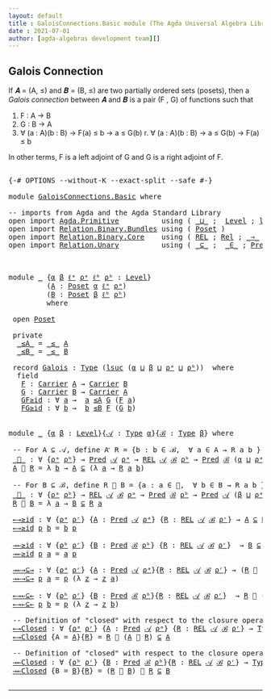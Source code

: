 ```yaml
---
layout: default
title : GaloisConnections.Basic module (The Agda Universal Algebra Library)
date : 2021-07-01
author: [agda-algebras development team][]
---
```


## Galois Connection

If 𝑨 = (A, ≤) and 𝑩 = (B, ≤) are two partially ordered sets (posets), then a
*Galois connection* between 𝑨 and 𝑩 is a pair (F , G) of functions such that

1. F : A → B
2. G : B → A
3. ∀ (a : A)(b : B)  →  F(a) ≤   b   →    a  ≤ G(b)
r. ∀ (a : A)(b : B)  →    a  ≤ G(b)  →  F(a) ≤   b

In other terms, F is a left adjoint of G and G is a right adjoint of F.

<pre class="Agda">

<a id="557" class="Symbol">{-#</a> <a id="561" class="Keyword">OPTIONS</a> <a id="569" class="Pragma">--without-K</a> <a id="581" class="Pragma">--exact-split</a> <a id="595" class="Pragma">--safe</a> <a id="602" class="Symbol">#-}</a>

<a id="607" class="Keyword">module</a> <a id="614" href="GaloisConnections.Basic.html" class="Module">GaloisConnections.Basic</a> <a id="638" class="Keyword">where</a>

<a id="645" class="Comment">-- imports from Agda and the Agda Standard Library</a>
<a id="696" class="Keyword">open</a> <a id="701" class="Keyword">import</a> <a id="708" href="Agda.Primitive.html" class="Module">Agda.Primitive</a>          <a id="732" class="Keyword">using</a> <a id="738" class="Symbol">(</a> <a id="740" href="Agda.Primitive.html#810" class="Primitive Operator">_⊔_</a> <a id="744" class="Symbol">;</a>  <a id="747" href="Agda.Primitive.html#597" class="Postulate">Level</a> <a id="753" class="Symbol">;</a> <a id="755" href="Agda.Primitive.html#780" class="Primitive">lsuc</a><a id="759" class="Symbol">)</a> <a id="761" class="Keyword">renaming</a> <a id="770" class="Symbol">(</a> <a id="772" href="Agda.Primitive.html#326" class="Primitive">Set</a> <a id="776" class="Symbol">to</a> <a id="779" class="Primitive">Type</a> <a id="784" class="Symbol">)</a>
<a id="786" class="Keyword">open</a> <a id="791" class="Keyword">import</a> <a id="798" href="Relation.Binary.Bundles.html" class="Module">Relation.Binary.Bundles</a> <a id="822" class="Keyword">using</a> <a id="828" class="Symbol">(</a> <a id="830" href="Relation.Binary.Bundles.html#3028" class="Record">Poset</a> <a id="836" class="Symbol">)</a>
<a id="838" class="Keyword">open</a> <a id="843" class="Keyword">import</a> <a id="850" href="Relation.Binary.Core.html" class="Module">Relation.Binary.Core</a>    <a id="874" class="Keyword">using</a> <a id="880" class="Symbol">(</a> <a id="882" href="Relation.Binary.Core.html#766" class="Function">REL</a> <a id="886" class="Symbol">;</a> <a id="888" href="Relation.Binary.Core.html#882" class="Function">Rel</a> <a id="892" class="Symbol">;</a> <a id="894" href="Relation.Binary.Core.html#1254" class="Function Operator">_⇒_</a> <a id="898" class="Symbol">;</a> <a id="900" href="Relation.Binary.Core.html#1563" class="Function Operator">_Preserves_⟶_</a> <a id="914" class="Symbol">)</a>
<a id="916" class="Keyword">open</a> <a id="921" class="Keyword">import</a> <a id="928" href="Relation.Unary.html" class="Module">Relation.Unary</a>          <a id="952" class="Keyword">using</a> <a id="958" class="Symbol">(</a> <a id="960" href="Relation.Unary.html#1742" class="Function Operator">_⊆_</a> <a id="964" class="Symbol">;</a>  <a id="967" href="Relation.Unary.html#1523" class="Function Operator">_∈_</a> <a id="971" class="Symbol">;</a> <a id="973" href="Relation.Unary.html#1101" class="Function">Pred</a>   <a id="980" class="Symbol">)</a>



<a id="985" class="Keyword">module</a> <a id="992" href="GaloisConnections.Basic.html#992" class="Module">_</a> <a id="994" class="Symbol">{</a><a id="995" href="GaloisConnections.Basic.html#995" class="Bound">α</a> <a id="997" href="GaloisConnections.Basic.html#997" class="Bound">β</a> <a id="999" href="GaloisConnections.Basic.html#999" class="Bound">ℓᵃ</a> <a id="1002" href="GaloisConnections.Basic.html#1002" class="Bound">ρᵃ</a> <a id="1005" href="GaloisConnections.Basic.html#1005" class="Bound">ℓᵇ</a> <a id="1008" href="GaloisConnections.Basic.html#1008" class="Bound">ρᵇ</a> <a id="1011" class="Symbol">:</a> <a id="1013" href="Agda.Primitive.html#597" class="Postulate">Level</a><a id="1018" class="Symbol">}</a>
         <a id="1029" class="Symbol">(</a><a id="1030" href="GaloisConnections.Basic.html#1030" class="Bound">A</a> <a id="1032" class="Symbol">:</a> <a id="1034" href="Relation.Binary.Bundles.html#3028" class="Record">Poset</a> <a id="1040" href="GaloisConnections.Basic.html#995" class="Bound">α</a> <a id="1042" href="GaloisConnections.Basic.html#999" class="Bound">ℓᵃ</a> <a id="1045" href="GaloisConnections.Basic.html#1002" class="Bound">ρᵃ</a><a id="1047" class="Symbol">)</a>
         <a id="1058" class="Symbol">(</a><a id="1059" href="GaloisConnections.Basic.html#1059" class="Bound">B</a> <a id="1061" class="Symbol">:</a> <a id="1063" href="Relation.Binary.Bundles.html#3028" class="Record">Poset</a> <a id="1069" href="GaloisConnections.Basic.html#997" class="Bound">β</a> <a id="1071" href="GaloisConnections.Basic.html#1005" class="Bound">ℓᵇ</a> <a id="1074" href="GaloisConnections.Basic.html#1008" class="Bound">ρᵇ</a><a id="1076" class="Symbol">)</a>
         <a id="1087" class="Keyword">where</a>

 <a id="1095" class="Keyword">open</a> <a id="1100" href="Relation.Binary.Bundles.html#3028" class="Module">Poset</a>

 <a id="1108" class="Keyword">private</a>
  <a id="1118" href="GaloisConnections.Basic.html#1118" class="Function Operator">_≤A_</a> <a id="1123" class="Symbol">=</a> <a id="1125" href="Relation.Binary.Bundles.html#3167" class="Field Operator">_≤_</a> <a id="1129" href="GaloisConnections.Basic.html#1030" class="Bound">A</a>
  <a id="1133" href="GaloisConnections.Basic.html#1133" class="Function Operator">_≤B_</a> <a id="1138" class="Symbol">=</a> <a id="1140" href="Relation.Binary.Bundles.html#3167" class="Field Operator">_≤_</a> <a id="1144" href="GaloisConnections.Basic.html#1059" class="Bound">B</a>

 <a id="1148" class="Keyword">record</a> <a id="1155" href="GaloisConnections.Basic.html#1155" class="Record">Galois</a> <a id="1162" class="Symbol">:</a> <a id="1164" href="GaloisConnections.Basic.html#779" class="Primitive">Type</a> <a id="1169" class="Symbol">(</a><a id="1170" href="Agda.Primitive.html#780" class="Primitive">lsuc</a> <a id="1175" class="Symbol">(</a><a id="1176" href="GaloisConnections.Basic.html#995" class="Bound">α</a> <a id="1178" href="Agda.Primitive.html#810" class="Primitive Operator">⊔</a> <a id="1180" href="GaloisConnections.Basic.html#997" class="Bound">β</a> <a id="1182" href="Agda.Primitive.html#810" class="Primitive Operator">⊔</a> <a id="1184" href="GaloisConnections.Basic.html#1002" class="Bound">ρᵃ</a> <a id="1187" href="Agda.Primitive.html#810" class="Primitive Operator">⊔</a> <a id="1189" href="GaloisConnections.Basic.html#1008" class="Bound">ρᵇ</a><a id="1191" class="Symbol">))</a>  <a id="1195" class="Keyword">where</a>
  <a id="1203" class="Keyword">field</a>
   <a id="1212" href="GaloisConnections.Basic.html#1212" class="Field">F</a> <a id="1214" class="Symbol">:</a> <a id="1216" href="Relation.Binary.Bundles.html#3104" class="Field">Carrier</a> <a id="1224" href="GaloisConnections.Basic.html#1030" class="Bound">A</a> <a id="1226" class="Symbol">→</a> <a id="1228" href="Relation.Binary.Bundles.html#3104" class="Field">Carrier</a> <a id="1236" href="GaloisConnections.Basic.html#1059" class="Bound">B</a>
   <a id="1241" href="GaloisConnections.Basic.html#1241" class="Field">G</a> <a id="1243" class="Symbol">:</a> <a id="1245" href="Relation.Binary.Bundles.html#3104" class="Field">Carrier</a> <a id="1253" href="GaloisConnections.Basic.html#1059" class="Bound">B</a> <a id="1255" class="Symbol">→</a> <a id="1257" href="Relation.Binary.Bundles.html#3104" class="Field">Carrier</a> <a id="1265" href="GaloisConnections.Basic.html#1030" class="Bound">A</a>
   <a id="1270" href="GaloisConnections.Basic.html#1270" class="Field">GF≥id</a> <a id="1276" class="Symbol">:</a> <a id="1278" class="Symbol">∀</a> <a id="1280" href="GaloisConnections.Basic.html#1280" class="Bound">a</a> <a id="1282" class="Symbol">→</a>  <a id="1285" href="GaloisConnections.Basic.html#1280" class="Bound">a</a> <a id="1287" href="GaloisConnections.Basic.html#1118" class="Function Operator">≤A</a> <a id="1290" href="GaloisConnections.Basic.html#1241" class="Field">G</a> <a id="1292" class="Symbol">(</a><a id="1293" href="GaloisConnections.Basic.html#1212" class="Field">F</a> <a id="1295" href="GaloisConnections.Basic.html#1280" class="Bound">a</a><a id="1296" class="Symbol">)</a>
   <a id="1301" href="GaloisConnections.Basic.html#1301" class="Field">FG≥id</a> <a id="1307" class="Symbol">:</a> <a id="1309" class="Symbol">∀</a> <a id="1311" href="GaloisConnections.Basic.html#1311" class="Bound">b</a> <a id="1313" class="Symbol">→</a>  <a id="1316" href="GaloisConnections.Basic.html#1311" class="Bound">b</a> <a id="1318" href="GaloisConnections.Basic.html#1133" class="Function Operator">≤B</a> <a id="1321" href="GaloisConnections.Basic.html#1212" class="Field">F</a> <a id="1323" class="Symbol">(</a><a id="1324" href="GaloisConnections.Basic.html#1241" class="Field">G</a> <a id="1326" href="GaloisConnections.Basic.html#1311" class="Bound">b</a><a id="1327" class="Symbol">)</a>


<a id="1331" class="Keyword">module</a> <a id="1338" href="GaloisConnections.Basic.html#1338" class="Module">_</a> <a id="1340" class="Symbol">{</a><a id="1341" href="GaloisConnections.Basic.html#1341" class="Bound">α</a> <a id="1343" href="GaloisConnections.Basic.html#1343" class="Bound">β</a> <a id="1345" class="Symbol">:</a> <a id="1347" href="Agda.Primitive.html#597" class="Postulate">Level</a><a id="1352" class="Symbol">}{</a><a id="1354" href="GaloisConnections.Basic.html#1354" class="Bound">𝒜</a> <a id="1356" class="Symbol">:</a> <a id="1358" href="GaloisConnections.Basic.html#779" class="Primitive">Type</a> <a id="1363" href="GaloisConnections.Basic.html#1341" class="Bound">α</a><a id="1364" class="Symbol">}{</a><a id="1366" href="GaloisConnections.Basic.html#1366" class="Bound">ℬ</a> <a id="1368" class="Symbol">:</a> <a id="1370" href="GaloisConnections.Basic.html#779" class="Primitive">Type</a> <a id="1375" href="GaloisConnections.Basic.html#1343" class="Bound">β</a><a id="1376" class="Symbol">}</a> <a id="1378" class="Keyword">where</a>

 <a id="1386" class="Comment">-- For A ⊆ 𝒜, define A ⃗ R = {b : b ∈ ℬ,  ∀ a ∈ A → R a b }</a>
 <a id="1447" href="GaloisConnections.Basic.html#1447" class="Function Operator">_⃗_</a> <a id="1451" class="Symbol">:</a> <a id="1453" class="Symbol">∀</a> <a id="1455" class="Symbol">{</a><a id="1456" href="GaloisConnections.Basic.html#1456" class="Bound">ρᵃ</a> <a id="1459" href="GaloisConnections.Basic.html#1459" class="Bound">ρᵇ</a><a id="1461" class="Symbol">}</a> <a id="1463" class="Symbol">→</a> <a id="1465" href="Relation.Unary.html#1101" class="Function">Pred</a> <a id="1470" href="GaloisConnections.Basic.html#1354" class="Bound">𝒜</a> <a id="1472" href="GaloisConnections.Basic.html#1456" class="Bound">ρᵃ</a> <a id="1475" class="Symbol">→</a> <a id="1477" href="Relation.Binary.Core.html#766" class="Function">REL</a> <a id="1481" href="GaloisConnections.Basic.html#1354" class="Bound">𝒜</a> <a id="1483" href="GaloisConnections.Basic.html#1366" class="Bound">ℬ</a> <a id="1485" href="GaloisConnections.Basic.html#1459" class="Bound">ρᵇ</a> <a id="1488" class="Symbol">→</a> <a id="1490" href="Relation.Unary.html#1101" class="Function">Pred</a> <a id="1495" href="GaloisConnections.Basic.html#1366" class="Bound">ℬ</a> <a id="1497" class="Symbol">(</a><a id="1498" href="GaloisConnections.Basic.html#1341" class="Bound">α</a> <a id="1500" href="Agda.Primitive.html#810" class="Primitive Operator">⊔</a> <a id="1502" href="GaloisConnections.Basic.html#1456" class="Bound">ρᵃ</a> <a id="1505" href="Agda.Primitive.html#810" class="Primitive Operator">⊔</a> <a id="1507" href="GaloisConnections.Basic.html#1459" class="Bound">ρᵇ</a><a id="1509" class="Symbol">)</a>
 <a id="1512" href="GaloisConnections.Basic.html#1512" class="Bound">A</a> <a id="1514" href="GaloisConnections.Basic.html#1447" class="Function Operator">⃗</a> <a id="1516" href="GaloisConnections.Basic.html#1516" class="Bound">R</a> <a id="1518" class="Symbol">=</a> <a id="1520" class="Symbol">λ</a> <a id="1522" href="GaloisConnections.Basic.html#1522" class="Bound">b</a> <a id="1524" class="Symbol">→</a> <a id="1526" href="GaloisConnections.Basic.html#1512" class="Bound">A</a> <a id="1528" href="Relation.Unary.html#1742" class="Function Operator">⊆</a> <a id="1530" class="Symbol">(λ</a> <a id="1533" href="GaloisConnections.Basic.html#1533" class="Bound">a</a> <a id="1535" class="Symbol">→</a> <a id="1537" href="GaloisConnections.Basic.html#1516" class="Bound">R</a> <a id="1539" href="GaloisConnections.Basic.html#1533" class="Bound">a</a> <a id="1541" href="GaloisConnections.Basic.html#1522" class="Bound">b</a><a id="1542" class="Symbol">)</a>

 <a id="1546" class="Comment">-- For B ⊆ ℬ, define R ⃖ B = {a : a ∈ 𝒜,  ∀ b ∈ B → R a b }</a>
 <a id="1607" href="GaloisConnections.Basic.html#1607" class="Function Operator">_⃖_</a> <a id="1611" class="Symbol">:</a> <a id="1613" class="Symbol">∀</a> <a id="1615" class="Symbol">{</a><a id="1616" href="GaloisConnections.Basic.html#1616" class="Bound">ρᵃ</a> <a id="1619" href="GaloisConnections.Basic.html#1619" class="Bound">ρᵇ</a><a id="1621" class="Symbol">}</a> <a id="1623" class="Symbol">→</a> <a id="1625" href="Relation.Binary.Core.html#766" class="Function">REL</a> <a id="1629" href="GaloisConnections.Basic.html#1354" class="Bound">𝒜</a> <a id="1631" href="GaloisConnections.Basic.html#1366" class="Bound">ℬ</a> <a id="1633" href="GaloisConnections.Basic.html#1616" class="Bound">ρᵃ</a> <a id="1636" class="Symbol">→</a> <a id="1638" href="Relation.Unary.html#1101" class="Function">Pred</a> <a id="1643" href="GaloisConnections.Basic.html#1366" class="Bound">ℬ</a> <a id="1645" href="GaloisConnections.Basic.html#1619" class="Bound">ρᵇ</a> <a id="1648" class="Symbol">→</a> <a id="1650" href="Relation.Unary.html#1101" class="Function">Pred</a> <a id="1655" href="GaloisConnections.Basic.html#1354" class="Bound">𝒜</a> <a id="1657" class="Symbol">(</a><a id="1658" href="GaloisConnections.Basic.html#1343" class="Bound">β</a> <a id="1660" href="Agda.Primitive.html#810" class="Primitive Operator">⊔</a> <a id="1662" href="GaloisConnections.Basic.html#1616" class="Bound">ρᵃ</a> <a id="1665" href="Agda.Primitive.html#810" class="Primitive Operator">⊔</a> <a id="1667" href="GaloisConnections.Basic.html#1619" class="Bound">ρᵇ</a><a id="1669" class="Symbol">)</a>
 <a id="1672" href="GaloisConnections.Basic.html#1672" class="Bound">R</a> <a id="1674" href="GaloisConnections.Basic.html#1607" class="Function Operator">⃖</a> <a id="1676" href="GaloisConnections.Basic.html#1676" class="Bound">B</a> <a id="1678" class="Symbol">=</a> <a id="1680" class="Symbol">λ</a> <a id="1682" href="GaloisConnections.Basic.html#1682" class="Bound">a</a> <a id="1684" class="Symbol">→</a> <a id="1686" href="GaloisConnections.Basic.html#1676" class="Bound">B</a> <a id="1688" href="Relation.Unary.html#1742" class="Function Operator">⊆</a> <a id="1690" href="GaloisConnections.Basic.html#1672" class="Bound">R</a> <a id="1692" href="GaloisConnections.Basic.html#1682" class="Bound">a</a>

 <a id="1696" href="GaloisConnections.Basic.html#1696" class="Function">←→≥id</a> <a id="1702" class="Symbol">:</a> <a id="1704" class="Symbol">∀</a> <a id="1706" class="Symbol">{</a><a id="1707" href="GaloisConnections.Basic.html#1707" class="Bound">ρᵃ</a> <a id="1710" href="GaloisConnections.Basic.html#1710" class="Bound">ρʳ</a><a id="1712" class="Symbol">}</a> <a id="1714" class="Symbol">{</a><a id="1715" href="GaloisConnections.Basic.html#1715" class="Bound">A</a> <a id="1717" class="Symbol">:</a> <a id="1719" href="Relation.Unary.html#1101" class="Function">Pred</a> <a id="1724" href="GaloisConnections.Basic.html#1354" class="Bound">𝒜</a> <a id="1726" href="GaloisConnections.Basic.html#1707" class="Bound">ρᵃ</a><a id="1728" class="Symbol">}</a> <a id="1730" class="Symbol">{</a><a id="1731" href="GaloisConnections.Basic.html#1731" class="Bound">R</a> <a id="1733" class="Symbol">:</a> <a id="1735" href="Relation.Binary.Core.html#766" class="Function">REL</a> <a id="1739" href="GaloisConnections.Basic.html#1354" class="Bound">𝒜</a> <a id="1741" href="GaloisConnections.Basic.html#1366" class="Bound">ℬ</a> <a id="1743" href="GaloisConnections.Basic.html#1710" class="Bound">ρʳ</a><a id="1745" class="Symbol">}</a> <a id="1747" class="Symbol">→</a> <a id="1749" href="GaloisConnections.Basic.html#1715" class="Bound">A</a> <a id="1751" href="Relation.Unary.html#1742" class="Function Operator">⊆</a> <a id="1753" href="GaloisConnections.Basic.html#1731" class="Bound">R</a> <a id="1755" href="GaloisConnections.Basic.html#1607" class="Function Operator">⃖</a> <a id="1757" class="Symbol">(</a><a id="1758" href="GaloisConnections.Basic.html#1715" class="Bound">A</a> <a id="1760" href="GaloisConnections.Basic.html#1447" class="Function Operator">⃗</a> <a id="1762" href="GaloisConnections.Basic.html#1731" class="Bound">R</a><a id="1763" class="Symbol">)</a>
 <a id="1766" href="GaloisConnections.Basic.html#1696" class="Function">←→≥id</a> <a id="1772" href="GaloisConnections.Basic.html#1772" class="Bound">p</a> <a id="1774" href="GaloisConnections.Basic.html#1774" class="Bound">b</a> <a id="1776" class="Symbol">=</a> <a id="1778" href="GaloisConnections.Basic.html#1774" class="Bound">b</a> <a id="1780" href="GaloisConnections.Basic.html#1772" class="Bound">p</a>

 <a id="1784" href="GaloisConnections.Basic.html#1784" class="Function">→←≥id</a> <a id="1790" class="Symbol">:</a> <a id="1792" class="Symbol">∀</a> <a id="1794" class="Symbol">{</a><a id="1795" href="GaloisConnections.Basic.html#1795" class="Bound">ρᵇ</a> <a id="1798" href="GaloisConnections.Basic.html#1798" class="Bound">ρʳ</a><a id="1800" class="Symbol">}</a> <a id="1802" class="Symbol">{</a><a id="1803" href="GaloisConnections.Basic.html#1803" class="Bound">B</a> <a id="1805" class="Symbol">:</a> <a id="1807" href="Relation.Unary.html#1101" class="Function">Pred</a> <a id="1812" href="GaloisConnections.Basic.html#1366" class="Bound">ℬ</a> <a id="1814" href="GaloisConnections.Basic.html#1795" class="Bound">ρᵇ</a><a id="1816" class="Symbol">}</a> <a id="1818" class="Symbol">{</a><a id="1819" href="GaloisConnections.Basic.html#1819" class="Bound">R</a> <a id="1821" class="Symbol">:</a> <a id="1823" href="Relation.Binary.Core.html#766" class="Function">REL</a> <a id="1827" href="GaloisConnections.Basic.html#1354" class="Bound">𝒜</a> <a id="1829" href="GaloisConnections.Basic.html#1366" class="Bound">ℬ</a> <a id="1831" href="GaloisConnections.Basic.html#1798" class="Bound">ρʳ</a><a id="1833" class="Symbol">}</a>  <a id="1836" class="Symbol">→</a> <a id="1838" href="GaloisConnections.Basic.html#1803" class="Bound">B</a> <a id="1840" href="Relation.Unary.html#1742" class="Function Operator">⊆</a> <a id="1842" class="Symbol">(</a><a id="1843" href="GaloisConnections.Basic.html#1819" class="Bound">R</a> <a id="1845" href="GaloisConnections.Basic.html#1607" class="Function Operator">⃖</a> <a id="1847" href="GaloisConnections.Basic.html#1803" class="Bound">B</a><a id="1848" class="Symbol">)</a> <a id="1850" href="GaloisConnections.Basic.html#1447" class="Function Operator">⃗</a> <a id="1852" href="GaloisConnections.Basic.html#1819" class="Bound">R</a>
 <a id="1855" href="GaloisConnections.Basic.html#1784" class="Function">→←≥id</a> <a id="1861" href="GaloisConnections.Basic.html#1861" class="Bound">p</a> <a id="1863" href="GaloisConnections.Basic.html#1863" class="Bound">a</a> <a id="1865" class="Symbol">=</a> <a id="1867" href="GaloisConnections.Basic.html#1863" class="Bound">a</a> <a id="1869" href="GaloisConnections.Basic.html#1861" class="Bound">p</a>

 <a id="1873" href="GaloisConnections.Basic.html#1873" class="Function">→←→⊆→</a> <a id="1879" class="Symbol">:</a> <a id="1881" class="Symbol">∀</a> <a id="1883" class="Symbol">{</a><a id="1884" href="GaloisConnections.Basic.html#1884" class="Bound">ρᵃ</a> <a id="1887" href="GaloisConnections.Basic.html#1887" class="Bound">ρʳ</a><a id="1889" class="Symbol">}</a> <a id="1891" class="Symbol">{</a><a id="1892" href="GaloisConnections.Basic.html#1892" class="Bound">A</a> <a id="1894" class="Symbol">:</a> <a id="1896" href="Relation.Unary.html#1101" class="Function">Pred</a> <a id="1901" href="GaloisConnections.Basic.html#1354" class="Bound">𝒜</a> <a id="1903" href="GaloisConnections.Basic.html#1884" class="Bound">ρᵃ</a><a id="1905" class="Symbol">}{</a><a id="1907" href="GaloisConnections.Basic.html#1907" class="Bound">R</a> <a id="1909" class="Symbol">:</a> <a id="1911" href="Relation.Binary.Core.html#766" class="Function">REL</a> <a id="1915" href="GaloisConnections.Basic.html#1354" class="Bound">𝒜</a> <a id="1917" href="GaloisConnections.Basic.html#1366" class="Bound">ℬ</a> <a id="1919" href="GaloisConnections.Basic.html#1887" class="Bound">ρʳ</a><a id="1921" class="Symbol">}</a> <a id="1923" class="Symbol">→</a> <a id="1925" class="Symbol">(</a><a id="1926" href="GaloisConnections.Basic.html#1907" class="Bound">R</a> <a id="1928" href="GaloisConnections.Basic.html#1607" class="Function Operator">⃖</a> <a id="1930" class="Symbol">(</a><a id="1931" href="GaloisConnections.Basic.html#1892" class="Bound">A</a> <a id="1933" href="GaloisConnections.Basic.html#1447" class="Function Operator">⃗</a> <a id="1935" href="GaloisConnections.Basic.html#1907" class="Bound">R</a><a id="1936" class="Symbol">))</a> <a id="1939" href="GaloisConnections.Basic.html#1447" class="Function Operator">⃗</a> <a id="1941" href="GaloisConnections.Basic.html#1907" class="Bound">R</a> <a id="1943" href="Relation.Unary.html#1742" class="Function Operator">⊆</a> <a id="1945" href="GaloisConnections.Basic.html#1892" class="Bound">A</a> <a id="1947" href="GaloisConnections.Basic.html#1447" class="Function Operator">⃗</a> <a id="1949" href="GaloisConnections.Basic.html#1907" class="Bound">R</a>
 <a id="1952" href="GaloisConnections.Basic.html#1873" class="Function">→←→⊆→</a> <a id="1958" href="GaloisConnections.Basic.html#1958" class="Bound">p</a> <a id="1960" href="GaloisConnections.Basic.html#1960" class="Bound">a</a> <a id="1962" class="Symbol">=</a> <a id="1964" href="GaloisConnections.Basic.html#1958" class="Bound">p</a> <a id="1966" class="Symbol">(λ</a> <a id="1969" href="GaloisConnections.Basic.html#1969" class="Bound">z</a> <a id="1971" class="Symbol">→</a> <a id="1973" href="GaloisConnections.Basic.html#1969" class="Bound">z</a> <a id="1975" href="GaloisConnections.Basic.html#1960" class="Bound">a</a><a id="1976" class="Symbol">)</a>

 <a id="1980" href="GaloisConnections.Basic.html#1980" class="Function">←→←⊆←</a> <a id="1986" class="Symbol">:</a> <a id="1988" class="Symbol">∀</a> <a id="1990" class="Symbol">{</a><a id="1991" href="GaloisConnections.Basic.html#1991" class="Bound">ρᵇ</a> <a id="1994" href="GaloisConnections.Basic.html#1994" class="Bound">ρʳ</a><a id="1996" class="Symbol">}</a> <a id="1998" class="Symbol">{</a><a id="1999" href="GaloisConnections.Basic.html#1999" class="Bound">B</a> <a id="2001" class="Symbol">:</a> <a id="2003" href="Relation.Unary.html#1101" class="Function">Pred</a> <a id="2008" href="GaloisConnections.Basic.html#1366" class="Bound">ℬ</a> <a id="2010" href="GaloisConnections.Basic.html#1991" class="Bound">ρᵇ</a><a id="2012" class="Symbol">}{</a><a id="2014" href="GaloisConnections.Basic.html#2014" class="Bound">R</a> <a id="2016" class="Symbol">:</a> <a id="2018" href="Relation.Binary.Core.html#766" class="Function">REL</a> <a id="2022" href="GaloisConnections.Basic.html#1354" class="Bound">𝒜</a> <a id="2024" href="GaloisConnections.Basic.html#1366" class="Bound">ℬ</a> <a id="2026" href="GaloisConnections.Basic.html#1994" class="Bound">ρʳ</a><a id="2028" class="Symbol">}</a>  <a id="2031" class="Symbol">→</a> <a id="2033" href="GaloisConnections.Basic.html#2014" class="Bound">R</a> <a id="2035" href="GaloisConnections.Basic.html#1607" class="Function Operator">⃖</a> <a id="2037" class="Symbol">((</a><a id="2039" href="GaloisConnections.Basic.html#2014" class="Bound">R</a> <a id="2041" href="GaloisConnections.Basic.html#1607" class="Function Operator">⃖</a> <a id="2043" href="GaloisConnections.Basic.html#1999" class="Bound">B</a><a id="2044" class="Symbol">)</a> <a id="2046" href="GaloisConnections.Basic.html#1447" class="Function Operator">⃗</a> <a id="2048" href="GaloisConnections.Basic.html#2014" class="Bound">R</a><a id="2049" class="Symbol">)</a> <a id="2051" href="Relation.Unary.html#1742" class="Function Operator">⊆</a> <a id="2053" href="GaloisConnections.Basic.html#2014" class="Bound">R</a> <a id="2055" href="GaloisConnections.Basic.html#1607" class="Function Operator">⃖</a> <a id="2057" href="GaloisConnections.Basic.html#1999" class="Bound">B</a>
 <a id="2060" href="GaloisConnections.Basic.html#1980" class="Function">←→←⊆←</a> <a id="2066" href="GaloisConnections.Basic.html#2066" class="Bound">p</a> <a id="2068" href="GaloisConnections.Basic.html#2068" class="Bound">b</a> <a id="2070" class="Symbol">=</a> <a id="2072" href="GaloisConnections.Basic.html#2066" class="Bound">p</a> <a id="2074" class="Symbol">(λ</a> <a id="2077" href="GaloisConnections.Basic.html#2077" class="Bound">z</a> <a id="2079" class="Symbol">→</a> <a id="2081" href="GaloisConnections.Basic.html#2077" class="Bound">z</a> <a id="2083" href="GaloisConnections.Basic.html#2068" class="Bound">b</a><a id="2084" class="Symbol">)</a>

 <a id="2088" class="Comment">-- Definition of &quot;closed&quot; with respect to the closure operator λ A → R ⃖ (A ⃗ R)</a>
 <a id="2170" href="GaloisConnections.Basic.html#2170" class="Function">←→Closed</a> <a id="2179" class="Symbol">:</a> <a id="2181" class="Symbol">∀</a> <a id="2183" class="Symbol">{</a><a id="2184" href="GaloisConnections.Basic.html#2184" class="Bound">ρᵃ</a> <a id="2187" href="GaloisConnections.Basic.html#2187" class="Bound">ρʳ</a><a id="2189" class="Symbol">}</a> <a id="2191" class="Symbol">{</a><a id="2192" href="GaloisConnections.Basic.html#2192" class="Bound">A</a> <a id="2194" class="Symbol">:</a> <a id="2196" href="Relation.Unary.html#1101" class="Function">Pred</a> <a id="2201" href="GaloisConnections.Basic.html#1354" class="Bound">𝒜</a> <a id="2203" href="GaloisConnections.Basic.html#2184" class="Bound">ρᵃ</a><a id="2205" class="Symbol">}</a> <a id="2207" class="Symbol">{</a><a id="2208" href="GaloisConnections.Basic.html#2208" class="Bound">R</a> <a id="2210" class="Symbol">:</a> <a id="2212" href="Relation.Binary.Core.html#766" class="Function">REL</a> <a id="2216" href="GaloisConnections.Basic.html#1354" class="Bound">𝒜</a> <a id="2218" href="GaloisConnections.Basic.html#1366" class="Bound">ℬ</a> <a id="2220" href="GaloisConnections.Basic.html#2187" class="Bound">ρʳ</a><a id="2222" class="Symbol">}</a> <a id="2224" class="Symbol">→</a> <a id="2226" href="GaloisConnections.Basic.html#779" class="Primitive">Type</a> <a id="2231" class="Symbol">_</a>
 <a id="2234" href="GaloisConnections.Basic.html#2170" class="Function">←→Closed</a> <a id="2243" class="Symbol">{</a><a id="2244" class="Argument">A</a> <a id="2246" class="Symbol">=</a> <a id="2248" href="GaloisConnections.Basic.html#2248" class="Bound">A</a><a id="2249" class="Symbol">}{</a><a id="2251" href="GaloisConnections.Basic.html#2251" class="Bound">R</a><a id="2252" class="Symbol">}</a> <a id="2254" class="Symbol">=</a> <a id="2256" href="GaloisConnections.Basic.html#2251" class="Bound">R</a> <a id="2258" href="GaloisConnections.Basic.html#1607" class="Function Operator">⃖</a> <a id="2260" class="Symbol">(</a><a id="2261" href="GaloisConnections.Basic.html#2248" class="Bound">A</a> <a id="2263" href="GaloisConnections.Basic.html#1447" class="Function Operator">⃗</a> <a id="2265" href="GaloisConnections.Basic.html#2251" class="Bound">R</a><a id="2266" class="Symbol">)</a> <a id="2268" href="Relation.Unary.html#1742" class="Function Operator">⊆</a> <a id="2270" href="GaloisConnections.Basic.html#2248" class="Bound">A</a>

 <a id="2274" class="Comment">-- Definition of &quot;closed&quot; with respect to the closure operator λ B → (R ⃖ B) ⃗ R</a>
 <a id="2356" href="GaloisConnections.Basic.html#2356" class="Function">→←Closed</a> <a id="2365" class="Symbol">:</a> <a id="2367" class="Symbol">∀</a> <a id="2369" class="Symbol">{</a><a id="2370" href="GaloisConnections.Basic.html#2370" class="Bound">ρᵇ</a> <a id="2373" href="GaloisConnections.Basic.html#2373" class="Bound">ρʳ</a><a id="2375" class="Symbol">}</a> <a id="2377" class="Symbol">{</a><a id="2378" href="GaloisConnections.Basic.html#2378" class="Bound">B</a> <a id="2380" class="Symbol">:</a> <a id="2382" href="Relation.Unary.html#1101" class="Function">Pred</a> <a id="2387" href="GaloisConnections.Basic.html#1366" class="Bound">ℬ</a> <a id="2389" href="GaloisConnections.Basic.html#2370" class="Bound">ρᵇ</a><a id="2391" class="Symbol">}{</a><a id="2393" href="GaloisConnections.Basic.html#2393" class="Bound">R</a> <a id="2395" class="Symbol">:</a> <a id="2397" href="Relation.Binary.Core.html#766" class="Function">REL</a> <a id="2401" href="GaloisConnections.Basic.html#1354" class="Bound">𝒜</a> <a id="2403" href="GaloisConnections.Basic.html#1366" class="Bound">ℬ</a> <a id="2405" href="GaloisConnections.Basic.html#2373" class="Bound">ρʳ</a><a id="2407" class="Symbol">}</a> <a id="2409" class="Symbol">→</a> <a id="2411" href="GaloisConnections.Basic.html#779" class="Primitive">Type</a> <a id="2416" class="Symbol">_</a>
 <a id="2419" href="GaloisConnections.Basic.html#2356" class="Function">→←Closed</a> <a id="2428" class="Symbol">{</a><a id="2429" class="Argument">B</a> <a id="2431" class="Symbol">=</a> <a id="2433" href="GaloisConnections.Basic.html#2433" class="Bound">B</a><a id="2434" class="Symbol">}{</a><a id="2436" href="GaloisConnections.Basic.html#2436" class="Bound">R</a><a id="2437" class="Symbol">}</a> <a id="2439" class="Symbol">=</a> <a id="2441" class="Symbol">(</a><a id="2442" href="GaloisConnections.Basic.html#2436" class="Bound">R</a> <a id="2444" href="GaloisConnections.Basic.html#1607" class="Function Operator">⃖</a> <a id="2446" href="GaloisConnections.Basic.html#2433" class="Bound">B</a><a id="2447" class="Symbol">)</a> <a id="2449" href="GaloisConnections.Basic.html#1447" class="Function Operator">⃗</a> <a id="2451" href="GaloisConnections.Basic.html#2436" class="Bound">R</a> <a id="2453" href="Relation.Unary.html#1742" class="Function Operator">⊆</a> <a id="2455" href="GaloisConnections.Basic.html#2433" class="Bound">B</a>

</pre>




--------------------------------------

[agda-algebras development team]: https://github.com/ualib/agda-algebras#the-agda-algebras-development-team








